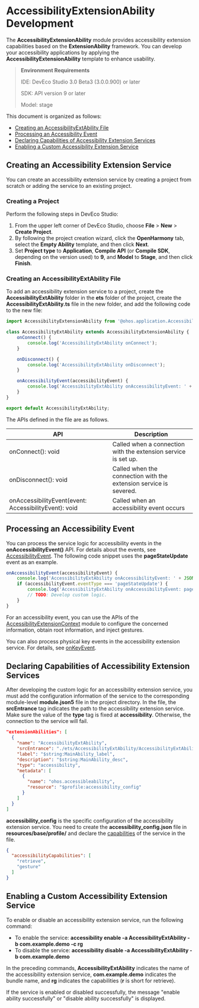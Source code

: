 # AccessibilityExtensionAbility Development

The **AccessibilityExtensionAbility** module provides accessibility extension capabilities based on the **ExtensionAbility** framework. You can develop your accessibility applications by applying the **AccessibilityExtensionAbility** template to enhance usability.

> **Environment Requirements**
>
> IDE: DevEco Studio 3.0 Beta3 (3.0.0.900) or later
>
> SDK: API version 9 or later
>
> Model: stage

This document is organized as follows:

- [Creating an AccessibilityExtAbility File](#creating-an-accessibility-extension-service)
- [Processing an Accessibility Event](#processing-an-accessibility-event)
- [Declaring Capabilities of Accessibility Extension Services](#declaring-capabilities-of-accessibility-extension-services)
- [Enabling a Custom Accessibility Extension Service](#enabling-a-custom-accessibility-extension-service)

## Creating an Accessibility Extension Service

You can create an accessibility extension service by creating a project from scratch or adding the service to an existing project.

### Creating a Project

Perform the following steps in DevEco Studio:
1. From the upper left corner of DevEco Studio, choose **File** > **New** > **Create Project**.
2. By following the project creation wizard, click the **OpenHarmony** tab, select the **Empty Ability** template, and then click **Next**.
3. Set **Project type** to **Application**, **Compile API** (or **Compile SDK**, depending on the version used) to **9**, and **Model** to **Stage**, and then click **Finish**.

### Creating an AccessibilityExtAbility File

To add an accessibility extension service to a project, create the **AccessibilityExtAbility** folder in the **ets** folder of the project, create the **AccessibilityExtAbility.ts** file in the new folder, and add the following code to the new file:

```typescript
import AccessibilityExtensionAbility from '@ohos.application.AccessibilityExtensionAbility';

class AccessibilityExtAbility extends AccessibilityExtensionAbility {
    onConnect() {
        console.log('AccessibilityExtAbility onConnect');
    }

    onDisconnect() {
        console.log('AccessibilityExtAbility onDisconnect');
    }

    onAccessibilityEvent(accessibilityEvent) {
        console.log('AccessibilityExtAbility onAccessibilityEvent: ' + JSON.stringify(accessibilityEvent));
    }
}

export default AccessibilityExtAbility;
```

The APIs defined in the file are as follows.

| API| Description|
| ---- | ---- |
| onConnect(): void | Called when a connection with the extension service is set up.|
| onDisconnect(): void | Called when the connection with the extension service is severed.|
| onAccessibilityEvent(event: AccessibilityEvent): void | Called when an accessibility event occurs|

## Processing an Accessibility Event

You can process the service logic for accessibility events in the **onAccessibilityEvent()** API. For details about the events, see [AccessibilityEvent](../reference/apis/js-apis-application-accessibilityExtensionAbility.md#accessibilityevent). The following code snippet uses the **pageStateUpdate** event as an example.

```typescript
onAccessibilityEvent(accessibilityEvent) {
    console.log('AccessibilityExtAbility onAccessibilityEvent: ' + JSON.stringify(accessibilityEvent));
    if (accessibilityEvent.eventType === 'pageStateUpdate') {
        console.log('AccessibilityExtAbility onAccessibilityEvent: pageStateUpdate');
        // TODO: Develop custom logic.
    }
}
```
For an accessibility event, you can use the APIs of the [AccessibilityExtensionContext](../reference/apis/js-apis-inner-application-accessibilityExtensionContext.md) module to configure the concerned information, obtain root information, and inject gestures.

You can also process physical key events in the accessibility extension service. For details, see [onKeyEvent](../reference/apis/js-apis-application-accessibilityExtensionAbility.md#accessibilityextensionabilityonkeyevent).

## Declaring Capabilities of Accessibility Extension Services

After developing the custom logic for an accessibility extension service, you must add the configuration information of the service to the corresponding module-level **module.json5** file in the project directory. In the file, the **srcEntrance** tag indicates the path to the accessibility extension service. Make sure the value of the **type** tag is fixed at **accessibility**. Otherwise, the connection to the service will fail.

```json
"extensionAbilities": [
  {
    "name": "AccessibilityExtAbility",
    "srcEntrance": "./ets/AccessibilityExtAbility/AccessibilityExtAbility.ts",
    "label": "$string:MainAbility_label",
    "description": "$string:MainAbility_desc",
    "type": "accessibility",
    "metadata": [
      {
        "name": "ohos.accessibleability",
        "resource": "$profile:accessibility_config"
      }
    ]
  }
]
```
**accessibility_config** is the specific configuration of the accessibility extension service. You need to create the **accessibility_config.json** file in **resources/base/profile/** and declare the [capabilities](../reference/apis/js-apis-accessibility.md#capability) of the service in the file.
```json
{
  "accessibilityCapabilities": [
    "retrieve",
    "gesture"
  ]
}
```
## Enabling a Custom Accessibility Extension Service

To enable or disable an accessibility extension service, run the following command:
- To enable the service: **accessibility enable -a AccessibilityExtAbility -b com.example.demo -c rg**
- To disable the service: **accessibility disable -a AccessibilityExtAbility -b com.example.demo**

In the preceding commands, **AccessibilityExtAbility** indicates the name of the accessibility extension service, **com.example.demo** indicates the bundle name, and **rg** indicates the capabilities (**r** is short for retrieve).

If the service is enabled or disabled successfully, the message "enable ability successfully" or "disable ability successfully" is displayed.
